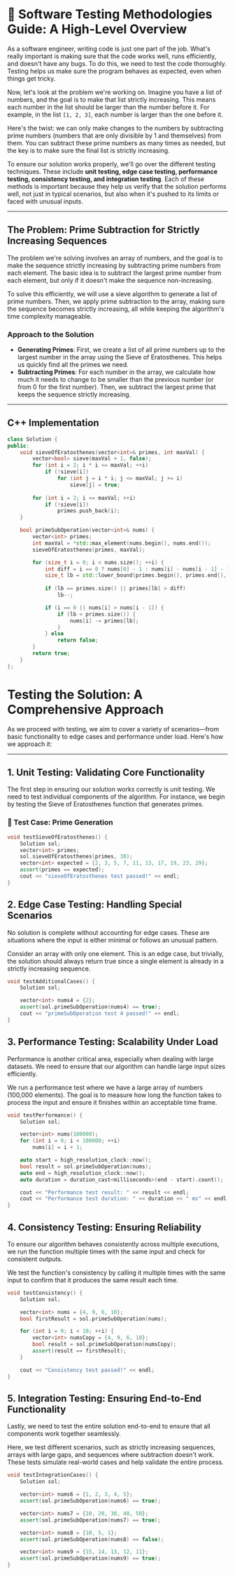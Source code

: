 # 🧪 Software Testing Methodologies Guide: A High-Level Overview

As a software engineer, writing code is just one part of the job. What's really important is making sure that the code works well, runs efficiently, and doesn't have any bugs. To do this, we need to test the code thoroughly. Testing helps us make sure the program behaves as expected, even when things get tricky.

Now, let's look at the problem we're working on. Imagine you have a list of numbers, and the goal is to make that list strictly increasing. This means each number in the list should be larger than the number before it. For example, in the list `[1, 2, 3]`, each number is larger than the one before it.

Here's the twist: we can only make changes to the numbers by subtracting prime numbers (numbers that are only divisible by 1 and themselves) from them. You can subtract these prime numbers as many times as needed, but the key is to make sure the final list is strictly increasing.

To ensure our solution works properly, we'll go over the different testing techniques. These include **unit testing, edge case testing, performance testing, consistency testing, and integration testing**. Each of these methods is important because they help us verify that the solution performs well, not just in typical scenarios, but also when it's pushed to its limits or faced with unusual inputs.

---

## The Problem: Prime Subtraction for Strictly Increasing Sequences

The problem we're solving involves an array of numbers, and the goal is to make the sequence strictly increasing by subtracting prime numbers from each element. The basic idea is to subtract the largest prime number from each element, but only if it doesn't make the sequence non-increasing.

To solve this efficiently, we will use a sieve algorithm to generate a list of prime numbers. Then, we apply prime subtraction to the array, making sure the sequence becomes strictly increasing, all while keeping the algorithm's time complexity manageable.

### Approach to the Solution

- **Generating Primes**: First, we create a list of all prime numbers up to the largest number in the array using the Sieve of Eratosthenes. This helps us quickly find all the primes we need.
- **Subtracting Primes**: For each number in the array, we calculate how much it needs to change to be smaller than the previous number (or from 0 for the first number). Then, we subtract the largest prime that keeps the sequence strictly increasing.

---

## C++ Implementation

```cpp
class Solution {
public:
    void sieveOfEratosthenes(vector<int>& primes, int maxVal) {
        vector<bool> sieve(maxVal + 1, false);
        for (int i = 2; i * i <= maxVal; ++i) 
            if (!sieve[i]) 
                for (int j = i * i; j <= maxVal; j += i)
                    sieve[j] = true;
        
        for (int i = 2; i <= maxVal; ++i)
            if (!sieve[i])
                primes.push_back(i);
    }

    bool primeSubOperation(vector<int>& nums) {
        vector<int> primes;
        int maxVal = *std::max_element(nums.begin(), nums.end());
        sieveOfEratosthenes(primes, maxVal);

        for (size_t i = 0; i < nums.size(); ++i) {
            int diff = i == 0 ? nums[0] - 1 : nums[i] - nums[i - 1] - 1;
            size_t lb = std::lower_bound(primes.begin(), primes.end(), diff) - primes.begin();
  
            if (lb == primes.size() || primes[lb] > diff)
                lb--;

            if (i == 0 || nums[i] > nums[i - 1]) {
                if (lb < primes.size()) {
                    nums[i] -= primes[lb];
                }
            } else 
                return false;
        }
        return true;
    }
};
```

# Testing the Solution: A Comprehensive Approach

As we proceed with testing, we aim to cover a variety of scenarios—from basic functionality to edge cases and performance under load. Here's how we approach it:

---

## 1. Unit Testing: Validating Core Functionality

The first step in ensuring our solution works correctly is unit testing. We need to test individual components of the algorithm. For instance, we begin by testing the Sieve of Eratosthenes function that generates primes.

### 🧪 Test Case: Prime Generation

```cpp
void testSieveOfEratosthenes() {
    Solution sol;
    vector<int> primes;
    sol.sieveOfEratosthenes(primes, 30);
    vector<int> expected = {2, 3, 5, 7, 11, 13, 17, 19, 23, 29};
    assert(primes == expected);
    cout << "sieveOfEratosthenes test passed!" << endl;
}
```

## 2. Edge Case Testing: Handling Special Scenarios
No solution is complete without accounting for edge cases. These are situations where the input is either minimal or follows an unusual pattern.

Consider an array with only one element. This is an edge case, but trivially, the solution should always return true since a single element is already in a strictly increasing sequence.

```cpp
void testAdditionalCases() {
    Solution sol;

    vector<int> nums4 = {2};
    assert(sol.primeSubOperation(nums4) == true);
    cout << "primeSubOperation test 4 passed!" << endl;
}
```

## 3. Performance Testing: Scalability Under Load

Performance is another critical area, especially when dealing with large datasets. We need to ensure that our algorithm can handle large input sizes efficiently.

We run a performance test where we have a large array of numbers (100,000 elements). The goal is to measure how long the function takes to process the input and ensure it finishes within an acceptable time frame.

```cpp
void testPerformance() {
    Solution sol;

    vector<int> nums(100000);
    for (int i = 0; i < 100000; ++i) 
        nums[i] = i + 1;

    auto start = high_resolution_clock::now();
    bool result = sol.primeSubOperation(nums);
    auto end = high_resolution_clock::now();
    auto duration = duration_cast<milliseconds>(end - start).count();

    cout << "Performance test result: " << result << endl;
    cout << "Performance test duration: " << duration << " ms" << endl;
}
```

## 4. Consistency Testing: Ensuring Reliability
To ensure our algorithm behaves consistently across multiple executions, we run the function multiple times with the same input and check for consistent outputs.

We test the function's consistency by calling it multiple times with the same input to confirm that it produces the same result each time.

```cpp
void testConsistency() {
    Solution sol;

    vector<int> nums = {4, 9, 6, 10};
    bool firstResult = sol.primeSubOperation(nums);

    for (int i = 0; i < 10; ++i) {
        vector<int> numsCopy = {4, 9, 6, 10};
        bool result = sol.primeSubOperation(numsCopy);
        assert(result == firstResult);
    }

    cout << "Consistency test passed!" << endl;
}
```

## 5. Integration Testing: Ensuring End-to-End Functionality
Lastly, we need to test the entire solution end-to-end to ensure that all components work together seamlessly.

Here, we test different scenarios, such as strictly increasing sequences, arrays with large gaps, and sequences where subtraction doesn't work. These tests simulate real-world cases and help validate the entire process.

```cpp
void testIntegrationCases() {
    Solution sol;

    vector<int> nums6 = {1, 2, 3, 4, 5};
    assert(sol.primeSubOperation(nums6) == true);

    vector<int> nums7 = {10, 20, 30, 40, 50};
    assert(sol.primeSubOperation(nums7) == true);

    vector<int> nums8 = {10, 5, 1};
    assert(sol.primeSubOperation(nums8) == false);

    vector<int> nums9 = {15, 14, 13, 12, 11};
    assert(sol.primeSubOperation(nums9) == true);
}
